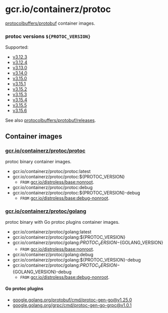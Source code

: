 # gcr.io/containerz/protoc

[protocolbuffers/protobuf][protocolbuffers/protobuf] container images.

### protoc versions `${PROTOC_VERSION}`

Supported:

- [v3.12.3](https://github.com/protocolbuffers/protobuf/releases/v3.12.3)
- [v3.12.4](https://github.com/protocolbuffers/protobuf/releases/v3.12.4)
- [v3.13.0](https://github.com/protocolbuffers/protobuf/releases/v3.13.0)
- [v3.14.0](https://github.com/protocolbuffers/protobuf/releases/v3.14.0)
- [v3.15.0](https://github.com/protocolbuffers/protobuf/releases/v3.15.0)
- [v3.15.1](https://github.com/protocolbuffers/protobuf/releases/v3.15.1)
- [v3.15.2](https://github.com/protocolbuffers/protobuf/releases/v3.15.2)
- [v3.15.3](https://github.com/protocolbuffers/protobuf/releases/v3.15.3)
- [v3.15.4](https://github.com/protocolbuffers/protobuf/releases/v3.15.4)
- [v3.15.5](https://github.com/protocolbuffers/protobuf/releases/v3.15.5)
- [v3.15.6](https://github.com/protocolbuffers/protobuf/releases/v3.15.6)

See also [protocolbuffers/protobuf/releases][protocolbuffers/protobuf/releases].

## Container images

### [gcr.io/containerz/protoc/protoc][gcr.io/containerz/protoc/protoc]

protoc binary container images.

- gcr.io/containerz/protoc/protoc:latest
- gcr.io/containerz/protoc/protoc:${PROTOC_VERSION}
    - `FROM` [gcr.io/distroless/base:nonroot][gcr.io/distroless/base:nonroot].
- gcr.io/containerz/protoc/protoc:debug
- gcr.io/containerz/protoc/protoc:${PROTOC_VERSION}-debug
    - `FROM` [gcr.io/distroless/base:debug-nonroot][gcr.io/distroless/base:nonroot].

### [gcr.io/containerz/protoc/golang][gcr.io/containerz/protoc/golang]

protoc binary with Go protoc plugins container images.

- gcr.io/containerz/protoc/golang:latest
- gcr.io/containerz/protoc/golang:${PROTOC_VERSION}
- gcr.io/containerz/protoc/golang:${PROTOC_VERSION}-${GOLANG_VERSION}
    - `FROM` [gcr.io/distroless/base:nonroot][gcr.io/distroless/base:nonroot].
- gcr.io/containerz/protoc/golang:debug
- gcr.io/containerz/protoc/golang:${PROTOC_VERSION}-debug
- gcr.io/containerz/protoc/golang:${PROTOC_VERSION}-${GOLANG_VERSION}-debug
    - `FROM` [gcr.io/distroless/base:debug-nonroot][gcr.io/distroless/base:nonroot].

#### Go protoc plugins

- [google.golang.org/protobuf/cmd/protoc-gen-go@v1.25.0](https://github.com/protocolbuffers/protobuf-go/tree/v1.25.0)
- [google.golang.org/grpc/cmd/protoc-gen-go-grpc@v1.0.1](https://github.com/grpc/grpc-go/tree/cmd/protoc-gen-go-grpc/v1.0.1/cmd/protoc-gen-go-grpc)


<!-- links -->
[gcr.io/containerz/protoc/protoc]: https://console.cloud.google.com/gcr/images/containerz/GLOBAL/protoc/protoc
[gcr.io/containerz/protoc/golang]: https://console.cloud.google.com/gcr/images/containerz/GLOBAL/protoc/golang
[protocolbuffers/protobuf]: https://github.com/protocolbuffers/protobuf
[protocolbuffers/protobuf/releases]: https://github.com/protocolbuffers/protobuf/releases
[gcr.io/distroless/base:nonroot]: https://github.com/GoogleContainerTools/distroless/tree/master/base
